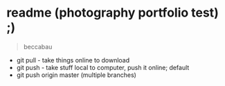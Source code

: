 # readme (photography portfolio test) ;)

> beccabau

* git pull - take things online to download
* git push - take stuff local to computer, push it online; default
* git push origin master (multiple branches)
